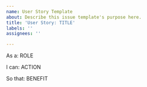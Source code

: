 ```yaml
---
name: User Story Template
about: Describe this issue template's purpose here.
title: 'User Story: TITLE'
labels: ''
assignees: ''

---
```


As a: ROLE

I can: ACTION

So that: BENEFIT
